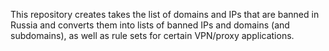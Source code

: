 This repository creates takes the list of domains and IPs that are banned in Russia and converts them into lists of banned IPs and domains (and subdomains), as well as rule sets for certain VPN/proxy applications.
